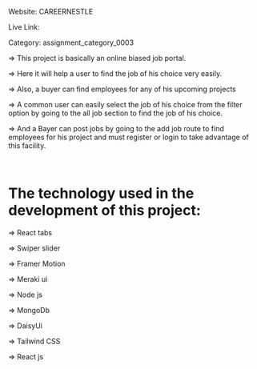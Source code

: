 Website: CAREERNESTLE

Live Link: 

Category: assignment_category_0003 
 

=> This project is basically an online biased job portal. 

=> Here it will help a user to find the job of his choice very easily.

=> Also, a buyer can find employees for any of his upcoming projects

=> A common user can easily select the job of his choice from the filter option by going to the all job section to find the job of his choice.

=> And a Bayer can post jobs by going to the add job route to find employees for his project and must register or login to take advantage of this facility.

<br>







<h1>The technology used in the development of this project:</h1>

=> React tabs

=> Swiper slider

=> Framer Motion

=> Meraki ui

=> Node js

=> MongoDb 

=> DaisyUi

=> Tailwind CSS

=> React js

